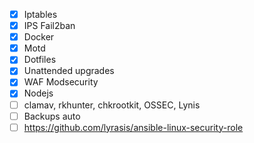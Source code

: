- [x] Iptables
- [x] IPS Fail2ban
- [x] Docker
- [x] Motd
- [x] Dotfiles
- [x] Unattended upgrades
- [x] WAF Modsecurity
- [x] Nodejs
- [ ] clamav, rkhunter, chkrootkit, OSSEC, Lynis
- [ ] Backups auto
- [ ] https://github.com/lyrasis/ansible-linux-security-role

